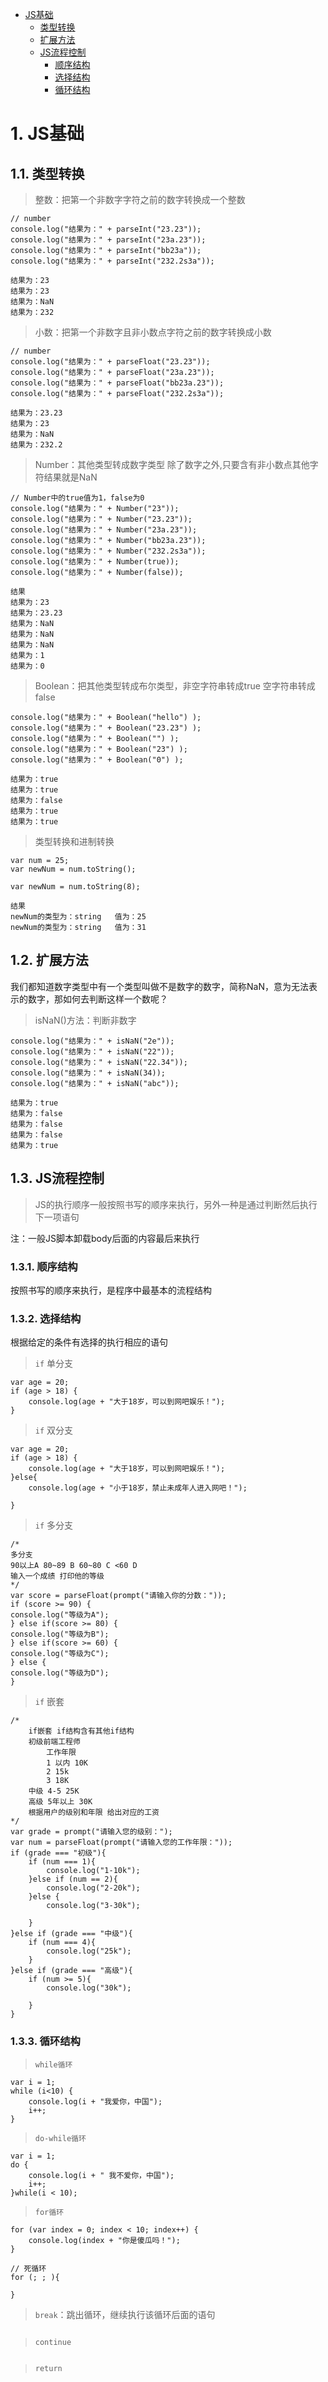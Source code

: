 <!-- TOC -->

- [JS基础](#js基础)
    - [类型转换](#类型转换)
    - [扩展方法](#扩展方法)
    - [JS流程控制](#js流程控制)
        - [顺序结构](#顺序结构)
        - [选择结构](#选择结构)
        - [循环结构](#循环结构)

<!-- /TOC -->

# 1. JS基础

## 1.1. 类型转换
> 整数：把第一个非数字字符之前的数字转换成一个整数
```
// number
console.log("结果为：" + parseInt("23.23"));
console.log("结果为：" + parseInt("23a.23"));
console.log("结果为：" + parseInt("bb23a"));
console.log("结果为：" + parseInt("232.2s3a"));

结果为：23
结果为：23
结果为：NaN
结果为：232
```
> 小数：把第一个非数字且非小数点字符之前的数字转换成小数
```
// number
console.log("结果为：" + parseFloat("23.23"));
console.log("结果为：" + parseFloat("23a.23"));
console.log("结果为：" + parseFloat("bb23a.23"));
console.log("结果为：" + parseFloat("232.2s3a"));

结果为：23.23
结果为：23
结果为：NaN
结果为：232.2
```
> Number：其他类型转成数字类型 除了数字之外,只要含有非小数点其他字符结果就是NaN
```
// Number中的true值为1，false为0
console.log("结果为：" + Number("23"));
console.log("结果为：" + Number("23.23"));
console.log("结果为：" + Number("23a.23"));
console.log("结果为：" + Number("bb23a.23"));
console.log("结果为：" + Number("232.2s3a"));
console.log("结果为：" + Number(true));
console.log("结果为：" + Number(false));

结果
结果为：23
结果为：23.23
结果为：NaN
结果为：NaN
结果为：NaN
结果为：1
结果为：0
```
> Boolean：把其他类型转成布尔类型，非空字符串转成true 空字符串转成false
```
console.log("结果为：" + Boolean("hello") ); 
console.log("结果为：" + Boolean("23.23") ); 
console.log("结果为：" + Boolean("") );
console.log("结果为：" + Boolean("23") );
console.log("结果为：" + Boolean("0") ); 

结果为：true
结果为：true
结果为：false
结果为：true
结果为：true
```
> 类型转换和进制转换
```
var num = 25;
var newNum = num.toString();

var newNum = num.toString(8);

结果
newNum的类型为：string	值为：25
newNum的类型为：string	值为：31
```

## 1.2. 扩展方法
我们都知道数字类型中有一个类型叫做不是数字的数字，简称NaN，意为无法表示的数字，那如何去判断这样一个数呢？

> isNaN()方法：判断非数字 
```
console.log("结果为：" + isNaN("2e"));
console.log("结果为：" + isNaN("22"));
console.log("结果为：" + isNaN("22.34"));
console.log("结果为：" + isNaN(34));
console.log("结果为：" + isNaN("abc"));

结果为：true
结果为：false
结果为：false
结果为：false
结果为：true
```

## 1.3. JS流程控制
> JS的执行顺序一般按照书写的顺序来执行，另外一种是通过判断然后执行下一项语句

注：一般JS脚本卸载body后面的内容最后来执行

### 1.3.1. 顺序结构
按照书写的顺序来执行，是程序中最基本的流程结构

### 1.3.2. 选择结构
根据给定的条件有选择的执行相应的语句

> `if` 单分支
```
var age = 20;
if (age > 18) {
    console.log(age + "大于18岁，可以到网吧娱乐！");
}
```

> `if` 双分支
```
var age = 20;
if (age > 18) {
    console.log(age + "大于18岁，可以到网吧娱乐！");
}else{
    console.log(age + "小于18岁，禁止未成年人进入网吧！");
    
}
```

> `if` 多分支
```
/*
多分支
90以上A 80~89 B 60~80 C <60 D 
输入一个成绩 打印他的等级
*/
var score = parseFloat(prompt("请输入你的分数："));
if (score >= 90) {
console.log("等级为A");
} else if(score >= 80) {
console.log("等级为B"); 
} else if(score >= 60) {
console.log("等级为C"); 
} else {
console.log("等级为D"); 
} 
```
> `if` 嵌套
```
/*
    if嵌套 if结构含有其他if结构
    初级前端工程师 
        工作年限
        1 以内 10K  
        2 15k  
        3 18K  
    中级 4-5 25K    
    高级 5年以上 30K
    根据用户的级别和年限 给出对应的工资
*/
var grade = prompt("请输入您的级别：");
var num = parseFloat(prompt("请输入您的工作年限："));
if (grade === "初级"){
    if (num === 1){
        console.log("1-10k");
    }else if (num == 2){
        console.log("2-20k");
    }else {
        console.log("3-30k");
        
    }
}else if (grade === "中级"){
    if (num === 4){
        console.log("25k");
    }
}else if (grade === "高级"){
    if (num >= 5){
        console.log("30k");
        
    }
}
```

### 1.3.3. 循环结构

> `while循环`
```
var i = 1;
while (i<10) {
    console.log(i + "我爱你，中国");
    i++;
}
```

> `do-while循环`
```
var i = 1;
do {
    console.log(i + " 我不爱你，中国");
    i++;
}while(i < 10);
```

> `for循环`
```
for (var index = 0; index < 10; index++) {
    console.log(index + "你是傻瓜吗！");
}

// 死循环
for (; ; ){
    
}
```
> `break`：跳出循环，继续执行该循环后面的语句
```

```

> `continue`
```
```

> `return`
```
```






